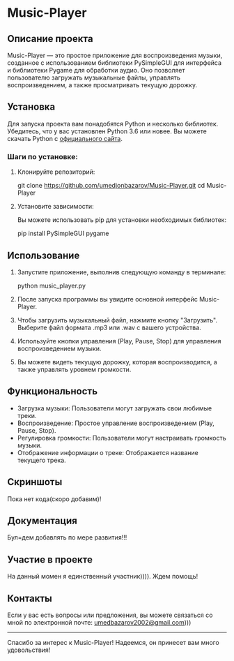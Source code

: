 # Music-Player

## Описание проекта

Music-Player — это простое приложение для воспроизведения музыки, созданное с использованием библиотеки PySimpleGUI для интерфейса и библиотеки Pygame для обработки аудио. Оно позволяет пользователю загружать музыкальные файлы, управлять воспроизведением, а также просматривать текущую дорожку.

## Установка

Для запуска проекта вам понадобятся Python и несколько библиотек. Убедитесь, что у вас установлен Python 3.6 или новее. Вы можете скачать Python с [официального сайта](https://www.python.org/downloads/).

### Шаги по установке:

1. Клонируйте репозиторий:

   git clone https://github.com/umedjonbazarov/Music-Player.git
   cd Music-Player

2. Установите зависимости:

   Вы можете использовать pip для установки необходимых библиотек:

   pip install PySimpleGUI pygame

## Использование

1. Запустите приложение, выполнив следующую команду в терминале:

   python music_player.py

2. После запуска программы вы увидите основной интерфейс Music-Player.

3. Чтобы загрузить музыкальный файл, нажмите кнопку "Загрузить". Выберите файл формата .mp3 или .wav с вашего устройства.

4. Используйте кнопки управления (Play, Pause, Stop) для управления воспроизведением музыки.

5. Вы можете видеть текущую дорожку, которая воспроизводится, а также управлять уровнем громкости.

## Функциональность

- Загрузка музыки: Пользователи могут загружать свои любимые треки.
- Воспроизведение: Простое управление воспроизведением (Play, Pause, Stop).
- Регулировка громкости: Пользователи могут настраивать громкость музыки.
- Отображение информации о треке: Отображается название текущего трека.

## Скриншоты

Пока нет кода(скоро добавим)!

## Документация 

Бул=дем добавлять по мере развития!!!

## Участие в проекте

На данный момен я единственный участник)))). Ждем помощь!


## Контакты

Если у вас есть вопросы или предложения, вы можете связаться со мной по электронной почте: umedbazarov2002@gmail.com)))

---

Спасибо за интерес к Music-Player! Надеемся, он принесет вам много удовольствия!
